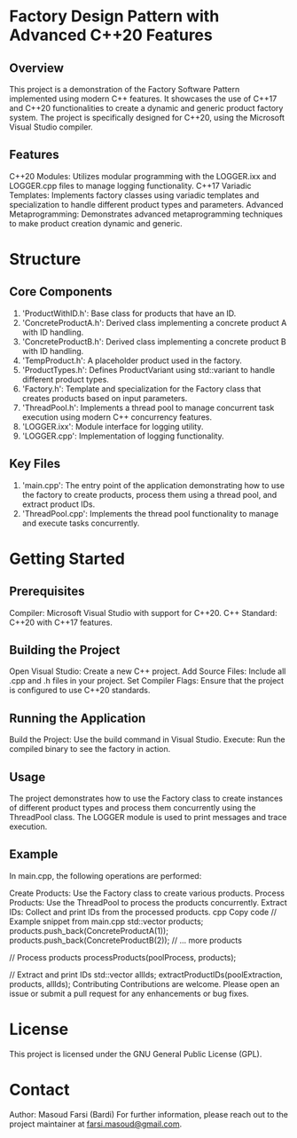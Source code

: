# Factory Design Pattern with Advanced C++20 Features
## Overview
This project is a demonstration of the Factory Software Pattern implemented using modern C++ features. It showcases the use of C++17 and C++20 functionalities to create a dynamic and generic product factory system. The project is specifically designed for C++20, using the Microsoft Visual Studio compiler.

## Features
C++20 Modules: Utilizes modular programming with the LOGGER.ixx and LOGGER.cpp files to manage logging functionality.
C++17 Variadic Templates: Implements factory classes using variadic templates and specialization to handle different product types and parameters.
Advanced Metaprogramming: Demonstrates advanced metaprogramming techniques to make product creation dynamic and generic.
# Structure
## Core Components
1. 'ProductWithID.h': Base class for products that have an ID.
2. 'ConcreteProductA.h': Derived class implementing a concrete product A with ID handling.
3. 'ConcreteProductB.h': Derived class implementing a concrete product B with ID handling.
4. 'TempProduct.h': A placeholder product used in the factory.
5. 'ProductTypes.h': Defines ProductVariant using std::variant to handle different product types.
6. 'Factory.h': Template and specialization for the Factory class that creates products based on input parameters.
7. 'ThreadPool.h': Implements a thread pool to manage concurrent task execution using modern C++ concurrency features.
8. 'LOGGER.ixx': Module interface for logging utility.
9. 'LOGGER.cpp': Implementation of logging functionality.
## Key Files
1. 'main.cpp': The entry point of the application demonstrating how to use the factory to create products, process them using a thread pool, and extract product IDs.
2. 'ThreadPool.cpp': Implements the thread pool functionality to manage and execute tasks concurrently.
# Getting Started
## Prerequisites
Compiler: Microsoft Visual Studio with support for C++20.
C++ Standard: C++20 with C++17 features.
## Building the Project
Open Visual Studio: Create a new C++ project.
Add Source Files: Include all .cpp and .h files in your project.
Set Compiler Flags: Ensure that the project is configured to use C++20 standards.
## Running the Application
Build the Project: Use the build command in Visual Studio.
Execute: Run the compiled binary to see the factory in action.
## Usage
The project demonstrates how to use the Factory class to create instances of different product types and process them concurrently using the ThreadPool class. The LOGGER module is used to print messages and trace execution.

## Example
In main.cpp, the following operations are performed:

Create Products: Use the Factory class to create various products.
Process Products: Use the ThreadPool to process the products concurrently.
Extract IDs: Collect and print IDs from the processed products.
cpp
Copy code
// Example snippet from main.cpp
std::vector<ProductVariant> products;
products.push_back(ConcreteProductA(1));
products.push_back(ConcreteProductB(2));
// ... more products

// Process products
processProducts(poolProcess, products);

// Extract and print IDs
std::vector<int> allIds;
extractProductIDs(poolExtraction, products, allIds);
Contributing
Contributions are welcome. Please open an issue or submit a pull request for any enhancements or bug fixes.

# License
This project is licensed under the GNU General Public License (GPL).

# Contact
Author: Masoud Farsi (Bardi)
For further information, please reach out to the project maintainer at farsi.masoud@gmail.com.
